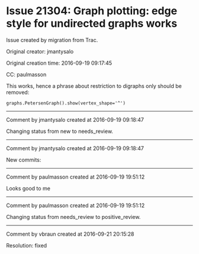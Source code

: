 # Issue 21304: Graph plotting: edge style for undirected graphs works

Issue created by migration from Trac.

Original creator: jmantysalo

Original creation time: 2016-09-19 09:17:45

CC:  paulmasson

This works, hence a phrase about restriction to digraphs only should be removed:


```
graphs.PetersenGraph().show(vertex_shape='^')
```



---

Comment by jmantysalo created at 2016-09-19 09:18:47

Changing status from new to needs_review.


---

Comment by jmantysalo created at 2016-09-19 09:18:47

New commits:


---

Comment by paulmasson created at 2016-09-19 19:51:12

Looks good to me


---

Comment by paulmasson created at 2016-09-19 19:51:12

Changing status from needs_review to positive_review.


---

Comment by vbraun created at 2016-09-21 20:15:28

Resolution: fixed
